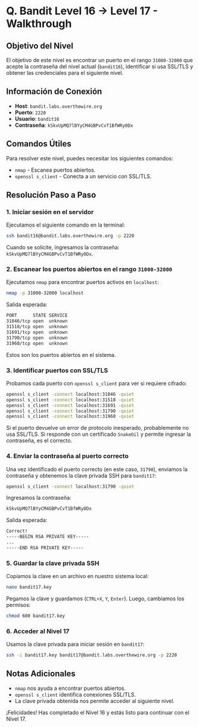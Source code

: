 # Q. Bandit Level 16 → Level 17 - Walkthrough

## Objetivo del Nivel

El objetivo de este nivel es encontrar un puerto en el rango `31000-32000` que acepte la contraseña del nivel actual (`bandit16`), identificar si usa SSL/TLS y obtener las credenciales para el siguiente nivel.

## Información de Conexión

- **Host**: `bandit.labs.overthewire.org`
- **Puerto**: `2220`
- **Usuario**: `bandit16`
- **Contraseña**: `kSkvUpMQ7lBYyCM4GBPvCvT1BfWRy0Dx`

## Comandos Útiles

Para resolver este nivel, puedes necesitar los siguientes comandos:

- `nmap` - Escanea puertos abiertos.
- `openssl s_client` - Conecta a un servicio con SSL/TLS.

## Resolución Paso a Paso

### 1. Iniciar sesión en el servidor

Ejecutamos el siguiente comando en la terminal:

```sh
ssh bandit16@bandit.labs.overthewire.org -p 2220
```

Cuando se solicite, ingresamos la contraseña: `kSkvUpMQ7lBYyCM4GBPvCvT1BfWRy0Dx`.

### 2. Escanear los puertos abiertos en el rango `31000-32000`

Ejecutamos `nmap` para encontrar puertos activos en `localhost`:

```sh
nmap -p 31000-32000 localhost
```

Salida esperada:

```sh
PORT      STATE SERVICE
31046/tcp open  unknown
31518/tcp open  unknown
31691/tcp open  unknown
31790/tcp open  unknown
31960/tcp open  unknown
```

Estos son los puertos abiertos en el sistema.

### 3. Identificar puertos con SSL/TLS

Probamos cada puerto con `openssl s_client` para ver si requiere cifrado:

```sh
openssl s_client -connect localhost:31046 -quiet
openssl s_client -connect localhost:31518 -quiet
openssl s_client -connect localhost:31691 -quiet
openssl s_client -connect localhost:31790 -quiet
openssl s_client -connect localhost:31960 -quiet
```

Si el puerto devuelve un error de protocolo inesperado, probablemente no usa SSL/TLS. Si responde con un certificado `SnakeOil` y permite ingresar la contraseña, es el correcto.

### 4. Enviar la contraseña al puerto correcto

Una vez identificado el puerto correcto (en este caso, `31790`), enviamos la contraseña y obtenemos la clave privada SSH para `bandit17`:

```sh
openssl s_client -connect localhost:31790 -quiet
```

Ingresamos la contraseña:

```sh
kSkvUpMQ7lBYyCM4GBPvCvT1BfWRy0Dx
```

Salida esperada:

```sh
Correct!
-----BEGIN RSA PRIVATE KEY-----
...
-----END RSA PRIVATE KEY-----
```

### 5. Guardar la clave privada SSH

Copiamos la clave en un archivo en nuestro sistema local:

```sh
nano bandit17.key
```

Pegamos la clave y guardamos (`CTRL+X`, `Y`, `Enter`). Luego, cambiamos los permisos:

```sh
chmod 600 bandit17.key
```

### 6. Acceder al Nivel 17

Usamos la clave privada para iniciar sesión en `bandit17`:

```sh
ssh -i bandit17.key bandit17@bandit.labs.overthewire.org -p 2220
```

## Notas Adicionales

- `nmap` nos ayuda a encontrar puertos abiertos.
- `openssl s_client` identifica conexiones SSL/TLS.
- La clave privada obtenida nos permite acceder al siguiente nivel.

¡Felicidades! Has completado el Nivel 16 y estás listo para continuar con el Nivel 17.

